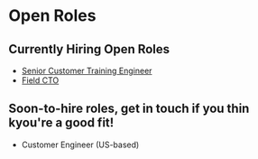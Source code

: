 # Open Roles

## Currently Hiring Open Roles

- [Senior Customer Training Engineer](https://boards.greenhouse.io/sourcegraph91/jobs/4003922004)
- [Field CTO](https://boards.greenhouse.io/sourcegraph91/jobs/4274625004)

## Soon-to-hire roles, get in touch if you thin kyou're a good fit!

- Customer Engineer (US-based)
